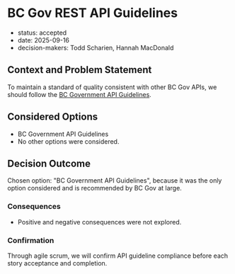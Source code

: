 [//]: # (bc-madr v0.1.0)
<!-- modified MADR 4.0.0 -->

# BC Gov REST API Guidelines

* status: accepted
* date: 2025-09-16
* decision-makers: Todd Scharien, Hannah MacDonald

## Context and Problem Statement

To maintain a standard of quality consistent with other BC Gov APIs, we should follow the [BC Government API Guidelines](https://github.com/bcgov/api-guidelines/blob/master/government-of-british-columbia-api-guidelines.md).

## Considered Options

* BC Government API Guidelines
* No other options were considered.

## Decision Outcome

Chosen option: "BC Government API Guidelines", because it was the only option considered and is recommended by BC Gov at large.

### Consequences

* Positive and negative consequences were not explored.

### Confirmation

Through agile scrum, we will confirm API guideline compliance before each story acceptance and completion.
